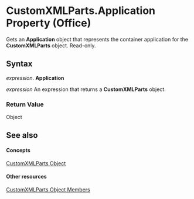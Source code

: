 
# CustomXMLParts.Application Property (Office)

Gets an  **Application** object that represents the container application for the **CustomXMLParts** object. Read-only.


## Syntax

 _expression_. **Application**

 _expression_ An expression that returns a **CustomXMLParts** object.


### Return Value

Object


## See also


#### Concepts


[CustomXMLParts Object](98c1c58e-a08d-6304-8626-1e6705917da3.md)
#### Other resources


[CustomXMLParts Object Members](4e77b5ea-b73c-020f-4abf-25adc200de23.md)
